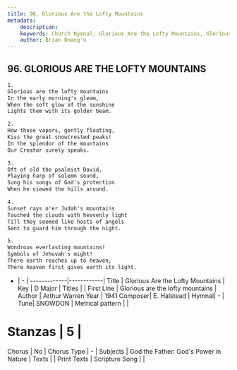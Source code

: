 ```yaml
---
title: 96. Glorious Are the Lofty Mountains
metadata:
    description: 
    keywords: Church Hymnal, Glorious Are the Lofty Mountains, Glorious are the lofty mountains, 
    author: Brian Onang'o
---
```



## 96. GLORIOUS ARE THE LOFTY MOUNTAINS

```txt
1.
Glorious are the lofty mountains 
In the early morning's gleam, 
When the soft glow of the sunshine 
Lights them with its golden beam. 

2.
How those vapors, gently floating, 
Kiss the great snowcrested peaks! 
In the splendor of the mountains 
Our Creator surely speaks. 

3.
Oft of old the psalmist David, 
Playing harp of solemn sound, 
Sung his songs of God's protection 
When he viewed the hills around. 

4.
Sunset rays o'er Judah's mountains 
Touched the clouds with heavenly light 
Till they seemed like hosts of angels 
Sent to guard him through the night. 

5.
Wondrous everlasting mountains! 
Symbols of Jehovah's might! 
There earth reaches up to heaven, 
There heaven first gives earth its light.

```

- |   -  |
-------------|------------|
Title | Glorious Are the Lofty Mountains |
Key | D Major |
Titles |  |
First Line | Glorious are the lofty mountains |
Author | Arthur Warren
Year | 1941
Composer| E. Halstead |
Hymnal|  - |
Tune| SNOWDON |
Metrical pattern | |
# Stanzas | 5 |
Chorus | No |
Chorus Type | - |
Subjects | God the Father: God's Power in Nature |
Texts |  |
Print Texts | 
Scripture Song |  |
  
